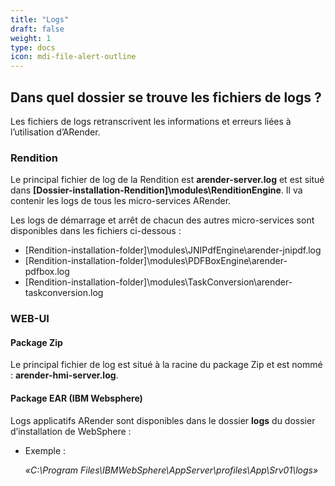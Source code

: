 ```yaml
---
title: "Logs"
draft: false
weight: 1
type: docs
icon: mdi-file-alert-outline
---
```


## Dans quel dossier se trouve les fichiers de logs ?

Les fichiers de logs retranscrivent les informations et erreurs liées à
l’utilisation d’ARender.

### Rendition

Le principal fichier de log de la Rendition est **arender-server.log** et est situé dans **[Dossier-installation-Rendition]\modules\RenditionEngine**.
Il va contenir les logs de tous les micro-services ARender.

Les logs de démarrage et arrêt de chacun des autres micro-services sont disponibles dans les fichiers ci-dessous :
* [Rendition-installation-folder]\modules\JNIPdfEngine\arender-jnipdf.log
* [Rendition-installation-folder]\modules\PDFBoxEngine\arender-pdfbox.log
* [Rendition-installation-folder]\modules\TaskConversion\arender-taskconversion.log

### WEB-UI

#### Package Zip

Le principal fichier de log est situé à la racine du package Zip et est nommé : **arender-hmi-server.log**.

#### Package EAR (IBM Websphere)

Logs applicatifs ARender sont disponibles dans le dossier **logs** du dossier d’installation de WebSphere :

- Exemple :

  _«C:\Program Files\IBMWebSphere\AppServer\profiles\App\Srv01\logs»_
